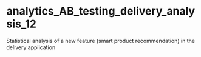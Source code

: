 # analytics_AB_testing_delivery_analysis_12
Statistical analysis of a new feature (smart product recommendation) in the delivery application
